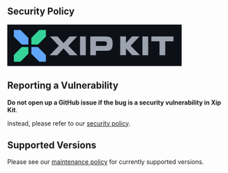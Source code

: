 ## Security Policy

<a href='https://xipkit.com/security'><img src='logo.svg' width='400' alt='Xip Logo' aria-label='xipkit.com' /></a>

## Reporting a Vulnerability

**Do not open up a GitHub issue if the bug is a security vulnerability in Xip Kit**.

Instead, please refer to our [security policy](https://xipkit.com/security/).

## Supported Versions

Please see our [maintenance policy](https://github.com/xipkit/xip/blob/master/MAINTENANCE.md) for currently supported versions.
